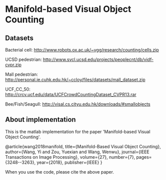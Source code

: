 # Manifold-based Visual Object Counting

## Datasets
Bacterial cell: http://www.robots.ox.ac.uk/~vgg/research/counting/cells.zip

UCSD pedestrian: http://www.svcl.ucsd.edu/projects/peoplecnt/db/vidf-cvpr.zip

Mall pedestrian: http://personal.ie.cuhk.edu.hk/~ccloy/files/datasets/mall_dataset.zip

UCF_CC_50: http://crcv.ucf.edu/data/UCFCrowdCountingDataset_CVPR13.rar

Bee/Fish/Seagull: http://visal.cs.cityu.edu.hk/downloads/#smallobjects

## About implementation
This is the matlab implementation for the paper 'Manifold-based Visual Object Counting'.

@article{wang2018manifold,
  title={Manifold-Based Visual Object Counting},
  author={Wang, Yi and Zou, Yuexian and Wang, Wenwu},
  journal={IEEE Transactions on Image Processing},
  volume={27},
  number={7},
  pages={3248--3263},
  year={2018},
  publisher={IEEE}
}

When you use the code, please cite the above paper.
